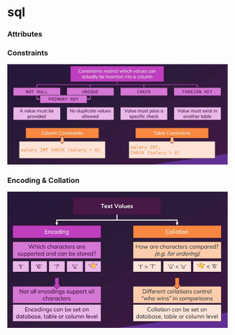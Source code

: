 # sql

### Attributes

### Constraints

![alt text](image.png)

### Encoding & Collation

![alt text](image-1.png)
